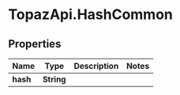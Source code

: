 # TopazApi.HashCommon

## Properties
Name | Type | Description | Notes
------------ | ------------- | ------------- | -------------
**hash** | **String** |  | 


